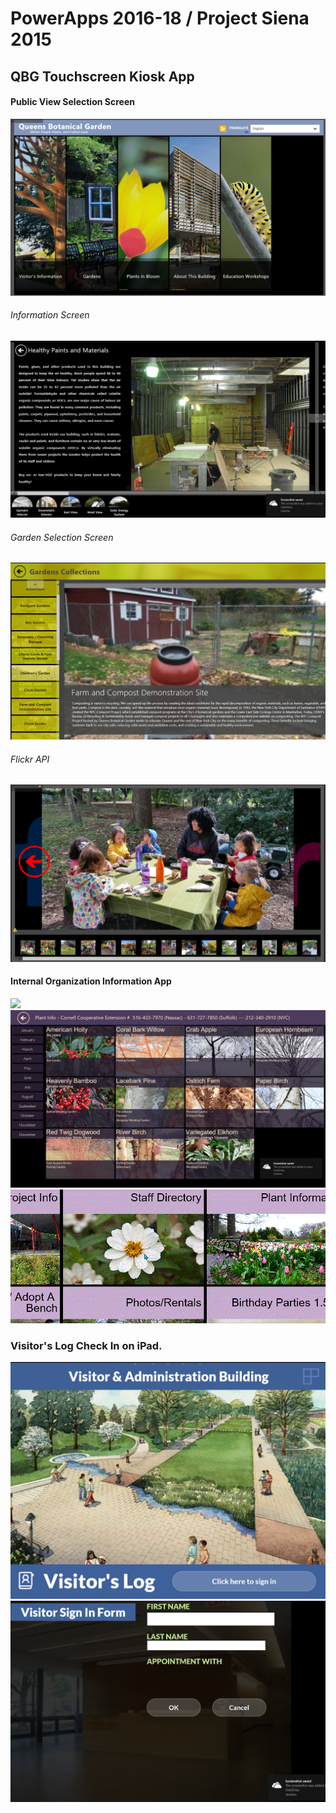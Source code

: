 # PowerApps 2016-18 / Project Siena 2015

## QBG Touchscreen Kiosk App
#### Public View Selection Screen
![](https://raw.githubusercontent.com/JJGITTY2018/QBGKIOSK/master/Photo/Landing%20Page%20-%20v4.png)

###### Information Screen
![](https://raw.githubusercontent.com/JJGITTY2018/QBGKIOSK/master/Photo/About%20Green%20LEED%20Building%20(4).png)

###### Garden Selection Screen
![](https://raw.githubusercontent.com/JJGITTY2018/QBGKIOSK/master/Photo/Garden%20Selection%20Screen.png)

###### Flickr API
![](https://github.com/JJGITTY2018/QBGKIOSK/blob/master/Photo/Flickr%20-%20Photo%20Gallery%20API%20Call.png?raw=true)

#### Internal Organization Information App
![](https://github.com/JJGITTY2018/QBGKIOSK/blob/master/Photo/overall.gif?raw=true)
![](https://raw.githubusercontent.com/JJGITTY2018/QBGKIOSK/master/Photo/Internal%20What%20Plants%20is%20in%20Bloom.png)
![](https://github.com/JJGITTY2018/QBGKIOSK/blob/master/Photo/emailaboutpackage.gif?raw=true)

### Visitor's Log Check In on iPad.
![](https://github.com/JJGITTY2018/QBGKIOSK/blob/master/Photo/Visitor%20Log%20-%20PowerApps.png?raw=true)
![](https://github.com/JJGITTY2018/QBGKIOSK/blob/master/Photo/Visitors%20Sign%20in%20Form%20-%20PowerApps.png?raw=true)
